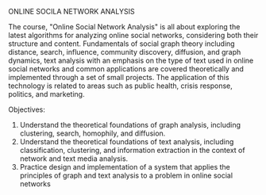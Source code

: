 ONLINE SOCILA NETWORK ANALYSIS

The course, "Online Social Network Analysis" is all about exploring the latest algorithms for analyzing online social networks, considering both their structure and content. Fundamentals of social graph theory including distance, search, influence, community discovery, diffusion, and graph dynamics, text analysis with an emphasis on the type of text used in online social networks and common applications are covered theoretically and implemented through a set of small projects.  The application of this technology is related to areas such as public health, crisis response, politics, and marketing.  

Objectives:
1. Understand the theoretical foundations of graph analysis, including clustering, search, homophily, and diffusion.
2. Understand the theoretical foundations of text analysis, including classification, clustering, and information extraction in the context of network and text media analysis.
3. Practice design and implementation of a system that applies the principles of graph and text analysis to a problem in online social networks
